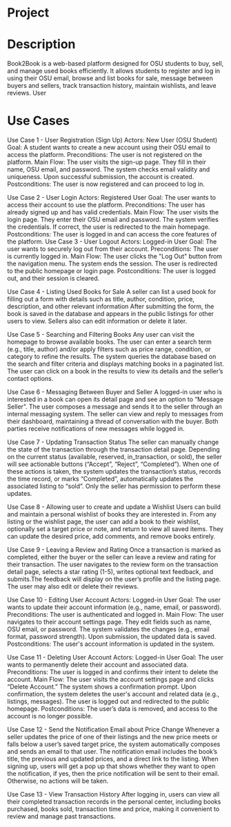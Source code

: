 
# Project
# Description

Book2Book is a web-based platform designed for OSU students to buy, sell, and manage used books efficiently. It allows students to register and log in using their OSU email, browse and list books for sale, message between buyers and sellers, track transaction history, maintain wishlists, and leave reviews. User
# Use Cases

Use Case 1 - User Registration (Sign Up)
Actors: New User (OSU Student)
Goal: A student wants to create a new account using their OSU email to access the platform.
Preconditions: The user is not registered on the platform.
Main Flow:
The user visits the sign-up page.
They fill in their name, OSU email, and password.
The system checks email validity and uniqueness.
Upon successful submission, the account is created.
	Postconditions: The user is now registered and can proceed to log in.

Use Case 2 - User Login
Actors: Registered User
Goal: The user wants to access their account to use the platform.
Preconditions: The user has already signed up and has valid credentials.
Main Flow:
The user visits the login page.
They enter their OSU email and password.
The system verifies the credentials.
If correct, the user is redirected to the main homepage.
	Postconditions: The user is logged in and can access the core features of the platform.
Use Case 3 - User Logout
Actors: Logged-in User
Goal: The user wants to securely log out from their account.
Preconditions: The user is currently logged in.
Main Flow:
The user clicks the "Log Out" button from the navigation menu.
The system ends the session.
The user is redirected to the public homepage or login page.
	Postconditions: The user is logged out, and their session is cleared.

Use Case 4 - Listing Used Books for Sale
A seller can list a used book for filling out a form with details such as title, author, condition, price, description, and other relevant information
After submitting the form, the book is saved in the database and appears in the public listings for other users to view. Sellers also can edit information or delete it later.

Use Case 5 - Searching and Filtering Books
 Any user can visit the homepage to browse available books. The user can enter a search term (e.g., title, author) and/or apply filters such as price range, condition, or category to refine the results. The system queries the database based on the search and filter criteria and displays matching books in a paginated list. The user can click on a book in the results to view its details and the seller’s contact options.

Use Case 6 - Messaging Between Buyer and Seller
A logged-in user who is interested in a book can open its detail page and see an option to “Message Seller”. The user composes a message and sends it to the seller through an internal messaging system. The seller can view and reply to messages from their dashboard, maintaining a thread of conversation with the buyer. Both parties receive notifications of new messages while logged in.

Use Case 7 - Updating Transaction Status
The seller can manually change the state of the transaction through the transaction detail page. Depending on the current status (available, reserved, in_transaction, or sold), the seller will see actionable buttons (“Accept”, “Reject”, “Completed”). When one of these actions is taken, the system updates the transaction’s status, records the time record, or marks “Completed”, automatically updates the associated listing to “sold”. Only the seller has permission to perform these updates.

Use Case 8 - Allowing user to create and update a Wishlist
Users can build and maintain a personal wishlist of books they are interested in. From any listing or the wishlist page, the user can add a book to their wishlist, optionally set a target price or note, and return to view all saved items. They can update the desired price, add comments, and remove books entirely.

Use Case 9 - Leaving a Review and Rating
Once a transaction is marked as completed, either the buyer or the seller can leave a review and rating for their transaction. The user navigates to the review form on the transaction detail page, selects a star rating (1-5), writes optional text feedback, and submits.The feedback will display on the user’s profile and the listing page. The user may also edit or delete their reviews.

Use Case 10 - Editing User Account
Actors: Logged-in User
Goal: The user wants to update their account information (e.g., name, email, or password).
Preconditions: The user is authenticated and logged in.
Main Flow:
The user navigates to their account settings page.
They edit fields such as name, OSU email, or password.
The system validates the changes (e.g., email format, password strength).
Upon submission, the updated data is saved.
	Postconditions: The user's account information is updated in the system.

Use Case 11 - Deleting User Account 
Actors: Logged-in User
Goal: The user wants to permanently delete their account and associated data.
Preconditions: The user is logged in and confirms their intent to delete the account.
Main Flow:
The user visits the account settings page and clicks “Delete Account.”
The system shows a confirmation prompt.
Upon confirmation, the system deletes the user's account and related data (e.g., listings, messages).
The user is logged out and redirected to the public homepage.
Postconditions: The user’s data is removed, and access to the account is no longer possible.

Use Case 12 - Send the Notification Email about Price Change
Whenever a seller updates the price of one of their listings and the new price meets or falls below a user’s saved target price, the system automatically composes and sends an email to that user. The notification email includes the book’s title, the previous and updated prices, and a direct link to the listing. When signing up, users will get a pop up that shows whether they want to open the notification, if yes, then the price notification will be sent to their email. Otherwise, no actions will be taken.

Use Case 13 - View Transaction History
After logging in, users can view all their completed transaction records in the personal center, including books purchased, books sold, transaction time and price, making it convenient to review and manage past transactions.